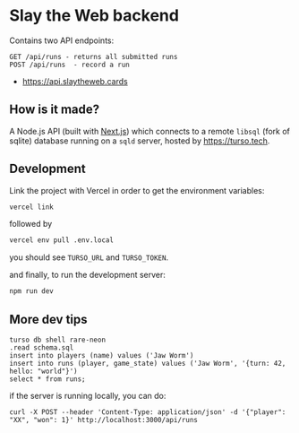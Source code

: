 # Slay the Web backend

Contains two API endpoints:

```
GET /api/runs - returns all submitted runs
POST /api/runs  - record a run
```

- https://api.slaytheweb.cards

## How is it made?

A Node.js API (built with [Next.js](https://nextjs.org/)) which connects to a remote `libsql` (fork of sqlite) database running on a `sqld` server, hosted by https://turso.tech.

## Development

Link the project with Vercel in order to get the environment variables:

```bash
vercel link
```

followed by

```bash
vercel env pull .env.local
```

you should see `TURSO_URL` and `TURSO_TOKEN`.

and finally, to run the development server:

```bash
npm run dev
```

## More dev tips

```
turso db shell rare-neon
.read schema.sql
insert into players (name) values ('Jaw Worm')
insert into runs (player, game_state) values ('Jaw Worm', '{turn: 42, hello: "world"}')
select * from runs;
```

if the server is running locally, you can do:

```
curl -X POST --header 'Content-Type: application/json' -d '{"player": "XX", "won": 1}' http://localhost:3000/api/runs
```
